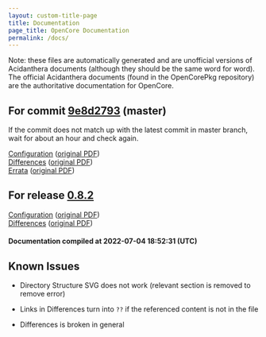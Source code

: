 ```yaml
---
layout: custom-title-page
title: Documentation
page_title: OpenCore Documentation
permalink: /docs/
---
```

Note: these files are automatically generated and are unofficial versions of Acidanthera documents (although they should be the same word for word). The official Acidanthera documents (found in the OpenCorePkg repository) are the authoritative documentation for OpenCore.

## For commit [9e8d2793](https://github.com/acidanthera/OpenCorePkg/tree/9e8d2793ba02a58a1c97fece3cac1e2f06693f14) (master)

If the commit does not match up with the latest commit in master branch, wait for about an hour and check again.

[Configuration](latest/Configuration.html) ([original PDF](https://github.com/acidanthera/OpenCorePkg/blob/9e8d2793ba02a58a1c97fece3cac1e2f06693f14/Docs/Configuration.pdf))
<br>
[Differences](latest/Differences.html) ([original PDF](https://github.com/acidanthera/OpenCorePkg/blob/9e8d2793ba02a58a1c97fece3cac1e2f06693f14/Docs/Differences/Differences.pdf))
<br>
[Errata](latest/Errata.html) ([original PDF](https://github.com/acidanthera/OpenCorePkg/blob/9e8d2793ba02a58a1c97fece3cac1e2f06693f14/Docs/Errata/Errata.pdf))

## For release [0.8.2](https://github.com/acidanthera/OpenCorePkg/tree/0.8.2)

[Configuration](release/Configuration.html) ([original PDF](https://github.com/acidanthera/OpenCorePkg/blob/0.8.2/Docs/Configuration.pdf))
<br>
[Differences](release/Differences.html) ([original PDF](https://github.com/acidanthera/OpenCorePkg/blob/0.8.2/Docs/Differences/Differences.pdf))

#### Documentation compiled at 2022-07-04 18:52:31 (UTC)

## Known Issues

* Directory Structure SVG does not work (relevant section is removed to remove error)

* Links in Differences turn into `??` if the referenced content is not in the file

* Differences is broken in general
